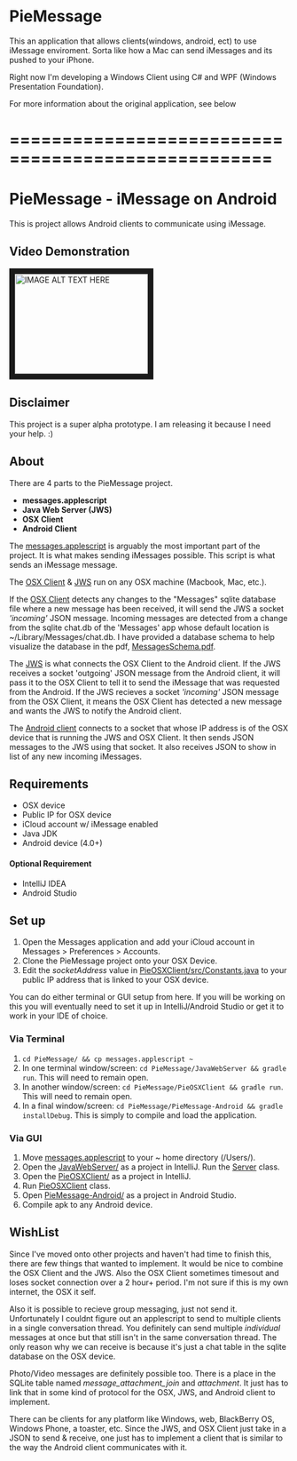 # PieMessage
This an application that allows clients(windows, android, ect) to use iMessage enviroment.
Sorta like how a Mac can send iMessages and its pushed to your iPhone.

Right now I'm developing a Windows Client using C# and WPF (Windows Presentation Foundation).

For more information about the original application, see below
# ===================================================
# PieMessage - iMessage on Android
This is project allows Android clients to communicate using iMessage.

## Video Demonstration
<a href="http://www.youtube.com/watch?feature=player_embedded&v=rcoX-uiDNs4
" target="_blank"><img src="http://img.youtube.com/vi/rcoX-uiDNs4/0.jpg"
alt="IMAGE ALT TEXT HERE" width="240" height="180" border="10" /></a>

## Disclaimer
This project is a super alpha prototype. I am releasing it because I need your help. :)

## About

There are 4 parts to the PieMessage project.
- **messages.applescript**
- **Java Web Server (JWS)**
- **OSX Client**
- **Android Client**

The [messages.applescript](./messages.applescript) is arguably the most important part of the project. It is what makes sending iMessages possible. This script is what sends an iMessage message.

The [OSX Client](./PieOSXClient) & [JWS](./JavaWebServer) run on any OSX machine (Macbook, Mac, etc.).

If the [OSX Client](./PieOSXClient) detects any changes to the "Messages" sqlite database file where a new message has been received, it will send the JWS a socket *'incoming'* JSON message. Incoming messages are detected from a change from the sqlite chat.db of the 'Messages' app whose default location is ~/Library/Messages/chat.db. I have provided a database schema to help visualize the database in the pdf, [MessagesSchema.pdf](./MessagesSchema.pdf).

The [JWS](./JavaWebServer) is what connects the OSX Client to the Android client. If the JWS receives a socket 'outgoing' JSON message from the Android client, it will pass it to the OSX Client to tell it to send the iMessage that was requested from the Android. If the JWS recieves a socket *'incoming'* JSON message from the OSX Client, it means the OSX Client has detected a new message and wants the JWS to notify the Android client.

The [Android client](./PieMessage-Android/) connects to a socket that whose IP address is of the OSX device that is running the JWS and OSX Client. It then sends JSON messages to the JWS using that socket. It also receives JSON to show in list of any new incoming iMessages.

## Requirements
- OSX device
- Public IP for OSX device
- iCloud account w/ iMessage enabled
- Java JDK
- Android device (4.0+)

#### Optional Requirement
- IntelliJ IDEA
- Android Studio

## Set up
1. Open the Messages application and add your iCloud account in Messages > Preferences > Accounts.
2. Clone the PieMessage project onto your OSX Device.
3. Edit the *socketAddress* value in [PieOSXClient/src/Constants.java](./PieOSXClient/src/Constants.java) to your public IP address that is linked to your OSX device.

You can do either terminal or GUI setup from here. If you will be working on this you will eventually need to set it up in IntelliJ/Android Studio or get it to work in your IDE of choice.

### Via Terminal
1. `cd PieMessage/ && cp messages.applescript ~`
2. In one terminal window/screen: `cd PieMessage/JavaWebServer && gradle run`. This will need to remain open.
3. In another window/screen: `cd PieMessage/PieOSXClient && gradle run`. This will need to remain open.
4. In a final window/screen: `cd PieMessage/PieMessage-Android && gradle installDebug`. This is simply to compile and load the application.

### Via GUI
1. Move [messages.applescript](./messages.applescript) to your ~ home directory (/Users/<username>).
2. Open the [JavaWebServer/](./JavaWebServer) as a project in IntelliJ. Run the [Server](./JavaWebServer/src/Server.java) class.
3. Open the [PieOSXClient/](./PieOSXClient) as a project in IntelliJ.
4. Run [PieOSXClient](PieOSXClient/src/PieOSXClient.java) class.
5. Open [PieMessage-Android/](./PieMessage-Android/) as a project in Android Studio.
6. Compile apk to any Android device.

## WishList
Since I've moved onto other projects and haven't had time to finish this, there are few things that wanted to implement. It would be nice to combine the OSX Client and the JWS. Also the OSX Client sometimes timesout and loses socket connection over a 2 hour+ period. I'm not sure if this is my own internet, the OSX it self.

Also it is possible to recieve group messaging, just not send it. Unfortunately I couldnt figure out an applescript to send to multiple clients in a single conversation thread. You definitely can send multiple *individual* messages at once but that still isn't in the same conversation thread. The only reason why we can receive is because it's just a chat table in the sqlite database on the OSX device.

Photo/Video messages are definitely possible too. There is a place in the SQLite table named *message_attachment_join* and *attachment*. It just has to link that in some kind of protocol for the OSX, JWS, and Android client to implement.

There can be clients for any platform like Windows, web, BlackBerry OS, Windows Phone, a toaster, etc. Since the JWS, and OSX Client just take in a JSON to send & receive, one just has to implement a client that is similar to the way the Android client communicates with it.
